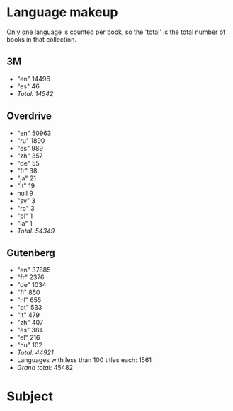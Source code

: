 # Language makeup

Only one language is counted per book, so the 'total' is the total number of books in that collection.

## 3M

* "en" 14496
* "es" 46
* _Total: 14542_

## Overdrive

* "en" 50963
* "ru" 1890
* "es" 989
* "zh" 357
* "de" 55
* "fr" 38
* "ja" 21
* "it" 19
* null 9
* "sv" 3
* "ro" 3
* "pl" 1
* "la" 1
* _Total: 54349_

## Gutenberg

* "en" 37885
* "fr" 2376
* "de" 1034
* "fi" 850
* "nl" 655
* "pt" 533
* "it" 479
* "zh" 407
* "es" 384
* "el" 216
* "hu" 102
* _Total: 44921_
* Languages with less than 100 titles each: 1561
* _Grand total_: 45482

# Subject